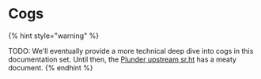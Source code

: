 # Cogs

{% hint style="warning" %}

TODO: We'll eventually provide a more technical deep dive into cogs in this documentation set. Until then, the [Plunder upstream sr.ht](https://git.sr.ht/~plan/plunder/tree/master/item/doc/COG.md) has a meaty document.
{% endhint %}
